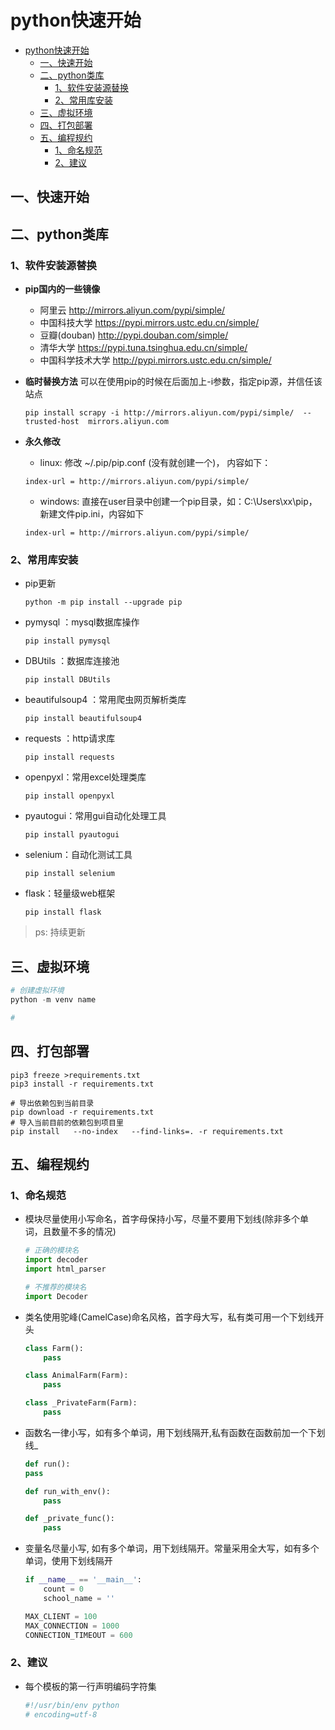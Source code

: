 # python快速开始

- [python快速开始](#python快速开始)
  - [一、快速开始](#一快速开始)
  - [二、python类库](#二python类库)
    - [1、软件安装源替换](#1软件安装源替换)
    - [2、常用库安装](#2常用库安装)
  - [三、虚拟环境](#三虚拟环境)
  - [四、打包部署](#四打包部署)
  - [五、编程规约](#五编程规约)
    - [1、命名规范](#1命名规范)
    - [2、建议](#2建议)

## 一、快速开始


## 二、python类库
### 1、软件安装源替换

- __pip国内的一些镜像__
  - 阿里云 http://mirrors.aliyun.com/pypi/simple/ 
  - 中国科技大学 https://pypi.mirrors.ustc.edu.cn/simple/ 
  - 豆瓣(douban) http://pypi.douban.com/simple/ 
  - 清华大学 https://pypi.tuna.tsinghua.edu.cn/simple/ 
  - 中国科学技术大学 http://pypi.mirrors.ustc.edu.cn/simple/

- __临时替换方法__
  可以在使用pip的时候在后面加上-i参数，指定pip源，并信任该站点

  ```shell
  pip install scrapy -i http://mirrors.aliyun.com/pypi/simple/  --trusted-host  mirrors.aliyun.com
  ```

- __永久修改__  
  - linux: 修改 ~/.pip/pip.conf (没有就创建一个)， 内容如下：
  ```shell
  index-url = http://mirrors.aliyun.com/pypi/simple/
  ```
  - windows: 直接在user目录中创建一个pip目录，如：C:\Users\xx\pip，新建文件pip.ini，内容如下
  ```shell
  index-url = http://mirrors.aliyun.com/pypi/simple/
  ```

### 2、常用库安装

- pip更新

    ```shell
    python -m pip install --upgrade pip
    ```


- pymysql ：mysql数据库操作

    ```shell
    pip install pymysql
    ```


- DBUtils ：数据库连接池

    ```shell
    pip install DBUtils
    ```


- beautifulsoup4 ：常用爬虫网页解析类库

    ```shell
    pip install beautifulsoup4
    ```

- requests ：http请求库

    ```shell
    pip install requests
    ```

- openpyxl：常用excel处理类库

    ```shell
    pip install openpyxl
    ```


- pyautogui：常用gui自动化处理工具

    ```shell
    pip install pyautogui
    ```

- selenium：自动化测试工具

    ```shell
    pip install selenium
    ```

- flask：轻量级web框架
    ```shell
    pip install flask
    ```

> ps: 持续更新





## 三、虚拟环境

```python
# 创建虚拟环境
python -m venv name

# 

```



## 四、打包部署

```shell
pip3 freeze >requirements.txt
pip3 install -r requirements.txt

# 导出依赖包到当前目录
pip download -r requirements.txt
# 导入当前目前的依赖包到项目里
pip install   --no-index   --find-links=. -r requirements.txt
```


## 五、编程规约
### 1、命名规范
- 模块尽量使用小写命名，首字母保持小写，尽量不要用下划线(除非多个单词，且数量不多的情况)

    ```python
    # 正确的模块名
    import decoder
    import html_parser
    
    # 不推荐的模块名
    import Decoder
    ```
- 类名使用驼峰(CamelCase)命名风格，首字母大写，私有类可用一个下划线开头

    ```python
    class Farm():
        pass
    
    class AnimalFarm(Farm):
        pass
    
    class _PrivateFarm(Farm):
        pass
    ```
- 函数名一律小写，如有多个单词，用下划线隔开,私有函数在函数前加一个下划线_
    ```python
    def run():
    pass
 
    def run_with_env():
        pass
    
    def _private_func():
        pass
    ```
- 变量名尽量小写, 如有多个单词，用下划线隔开。常量采用全大写，如有多个单词，使用下划线隔开

    ```python
    if __name__ == '__main__':
        count = 0
        school_name = ''
    
    MAX_CLIENT = 100
    MAX_CONNECTION = 1000
    CONNECTION_TIMEOUT = 600
    ```

### 2、建议

- 每个模板的第一行声明编码字符集

    ```python
    #!/usr/bin/env python
    # encoding=utf-8
    ```
